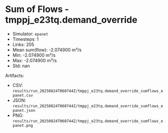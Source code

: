 # Sum of Flows - tmppj_e23tq.demand_override

- Simulator: `epanet`
- Timesteps: 1
- Links: 205
- Mean sum(flow): -2.074900 m³/s
- Min: -2.074900 m³/s
- Max: -2.074900 m³/s
- Std: nan

Artifacts:
- CSV: `results/run_20250824T060744Z/tmppj_e23tq.demand_override_sumflows_epanet.csv`
- JSON: `results/run_20250824T060744Z/tmppj_e23tq.demand_override_sumflows_epanet.json`
- PNG: `results/run_20250824T060744Z/tmppj_e23tq.demand_override_sumflows_epanet.png`